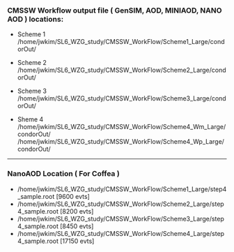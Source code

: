 

### CMSSW Workflow output file ( GenSIM, AOD, MINIAOD, NANO AOD ) locations:  
 - Scheme 1  
/home/jwkim/SL6_WZG_study/CMSSW_WorkFlow/Scheme1_Large/condorOut/  

 - Scheme 2  
/home/jwkim/SL6_WZG_study/CMSSW_WorkFlow/Scheme2_Large/condorOut/  

 - Scheme 3  
/home/jwkim/SL6_WZG_study/CMSSW_WorkFlow/Scheme3_Large/condorOut/  

 - Sheme 4  
/home/jwkim/SL6_WZG_study/CMSSW_WorkFlow/Scheme4_Wm_Large/condorOut/    
/home/jwkim/SL6_WZG_study/CMSSW_WorkFlow/Scheme4_Wp_Large/condorOut/  


---

### NanoAOD Location ( For Coffea )
 - /home/jwkim/SL6_WZG_study/CMSSW_WorkFlow/Scheme1_Large/step4_sample.root [9600 evts]
 - /home/jwkim/SL6_WZG_study/CMSSW_WorkFlow/Scheme2_Large/step4_sample.root [8200 evts]
 - /home/jwkim/SL6_WZG_study/CMSSW_WorkFlow/Scheme3_Large/step4_sample.root [8450 evts]
 - /home/jwkim/SL6_WZG_study/CMSSW_WorkFlow/Scheme4_Large/step4_sample.root [17150 evts]

